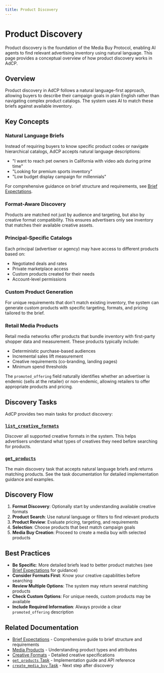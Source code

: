 ```yaml
---
title: Product Discovery
---
```


# Product Discovery

Product discovery is the foundation of the Media Buy Protocol, enabling AI agents to find relevant advertising inventory using natural language. This page provides a conceptual overview of how product discovery works in AdCP.

## Overview

Product discovery in AdCP follows a natural language-first approach, allowing buyers to describe their campaign goals in plain English rather than navigating complex product catalogs. The system uses AI to match these briefs against available inventory.

## Key Concepts

### Natural Language Briefs

Instead of requiring buyers to know specific product codes or navigate hierarchical catalogs, AdCP accepts natural language descriptions:

- "I want to reach pet owners in California with video ads during prime time"
- "Looking for premium sports inventory"
- "Low budget display campaign for millennials"

For comprehensive guidance on brief structure and requirements, see [Brief Expectations](./brief-expectations).

### Format-Aware Discovery

Products are matched not just by audience and targeting, but also by creative format compatibility. This ensures advertisers only see inventory that matches their available creative assets.

### Principal-Specific Catalogs

Each principal (advertiser or agency) may have access to different products based on:
- Negotiated deals and rates
- Private marketplace access
- Custom products created for their needs
- Account-level permissions

### Custom Product Generation

For unique requirements that don't match existing inventory, the system can generate custom products with specific targeting, formats, and pricing tailored to the brief.

### Retail Media Products

Retail media networks offer products that bundle inventory with first-party shopper data and measurement. These products typically include:
- Deterministic purchase-based audiences
- Incremental sales lift measurement
- Creative requirements (co-branding, landing pages)
- Minimum spend thresholds

The `promoted_offering` field naturally identifies whether an advertiser is endemic (sells at the retailer) or non-endemic, allowing retailers to offer appropriate products and pricing.

## Discovery Tasks

AdCP provides two main tasks for product discovery:

### [`list_creative_formats`](./tasks/list_creative_formats)

Discover all supported creative formats in the system. This helps advertisers understand what types of creatives they need before searching for products.

### [`get_products`](./tasks/get_products)

The main discovery task that accepts natural language briefs and returns matching products. See the task documentation for detailed implementation guidance and examples.

## Discovery Flow

1. **Format Discovery**: Optionally start by understanding available creative formats
2. **Product Search**: Use natural language or filters to find relevant products
3. **Product Review**: Evaluate pricing, targeting, and requirements
4. **Selection**: Choose products that best match campaign goals
5. **Media Buy Creation**: Proceed to create a media buy with selected products

## Best Practices

- **Be Specific**: More detailed briefs lead to better product matches (see [Brief Expectations](./brief-expectations) for guidance)
- **Consider Formats First**: Know your creative capabilities before searching
- **Review Multiple Options**: The system may return several matching products
- **Check Custom Options**: For unique needs, custom products may be available
- **Include Required Information**: Always provide a clear `promoted_offering` description

## Related Documentation

- [Brief Expectations](./brief-expectations) - Comprehensive guide to brief structure and requirements
- [Media Products](./media-products) - Understanding product types and attributes
- [Creative Formats](./creative-formats) - Detailed creative specifications
- [`get_products` Task](./tasks/get_products) - Implementation guide and API reference
- [`create_media_buy` Task](./tasks/create_media_buy) - Next step after discovery